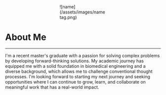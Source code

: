<div style="width:30%; margin: auto;">
  ![name](/assets/images/nametag.png)
</div>

# About Me

---
I'm a recent master's graduate with a passion for solving complex problems by developing forward-thinking solutions. My academic journey has equipped me with a solid foundation in biomedical engineering and a diverse background, which allows me to challenge conventional thought processes. I'm looking forward to starting my next journey and seeking opportunities where I can continue to grow, learn, and collaborate on meaningful work that has a real-world impact.
